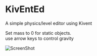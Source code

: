 KivEntEd
==================

A simple physics/level editor using Kivent

Set mass to 0 for static objects.  
use arrow keys to control gravity

![ScreenShot](http://chozabu.net/kiventss.png)
